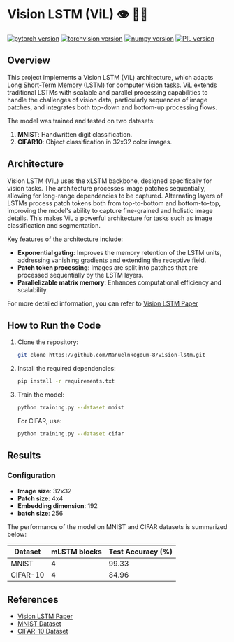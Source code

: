 
# Vision LSTM (ViL) 👁️ 🧠🔧
[![pytorch version](https://img.shields.io/badge/pytorch-2.1.2-yellow.svg)](https://pypi.org/project/torch/2.1.2-/)
[![torchvision version](https://img.shields.io/badge/torchvision-0.16.2-yellow.svg)](https://pypi.org/project/torchvision/0.16.2-/)
[![numpy version](https://img.shields.io/badge/numpy-1.26.4-blue.svg)](https://pypi.org/project/numpy/1.26.4/)
[![PIL version](https://img.shields.io/badge/PIL-10.2.0-green.svg)](https://pypi.org/project/Pillow/10.2.0/)
## Overview
This project implements a Vision LSTM (ViL) architecture, which adapts Long Short-Term Memory (LSTM) for computer vision tasks. ViL extends traditional LSTMs with scalable and parallel processing capabilities to handle the challenges of vision data, particularly sequences of image patches, and integrates both top-down and bottom-up processing flows.

The model was trained and tested on two datasets:
1. **MNIST**: Handwritten digit classification.
2. **CIFAR10**: Object classification in 32x32 color images.

## Architecture
Vision LSTM (ViL) uses the xLSTM backbone, designed specifically for vision tasks. The architecture processes image patches sequentially, allowing for long-range dependencies to be captured. Alternating layers of LSTMs process patch tokens both from top-to-bottom and bottom-to-top, improving the model's ability to capture fine-grained and holistic image details. This makes ViL a powerful architecture for tasks such as image classification and segmentation.

Key features of the architecture include:
- **Exponential gating**: Improves the memory retention of the LSTM units, addressing vanishing gradients and extending the receptive field.
- **Patch token processing**: Images are split into patches that are processed sequentially by the LSTM layers.
- **Parallelizable matrix memory**: Enhances computational efficiency and scalability.

For more detailed information, you can refer to [Vision LSTM Paper](https://brandstetter-johannes.github.io/publication/alkin-2024-vision-lstm/)

## How to Run the Code
1. Clone the repository:
   ```bash
   git clone https://github.com/Manuelnkegoum-8/vision-lstm.git
   ```
2. Install the required dependencies:
   ```bash
   pip install -r requirements.txt
   ```
3. Train the model:
   ```bash
   python training.py --dataset mnist
   ```
   For CIFAR, use:
   ```bash
   python training.py --dataset cifar
   ```




## Results

### Configuration
- **Image size**: 32x32
- **Patch size**: 4x4
- **Embedding dimension**: 192
- **batch size**: 256

The performance of the model on MNIST and CIFAR datasets is summarized below:

| Dataset    |  mLSTM blocks | Test Accuracy (%) |
|------------|---------------|-------------------|
| MNIST      | 4             | 99.33             |
| CIFAR-10   | 4             | 84.96             |


## References
- [Vision LSTM Paper](https://brandstetter-johannes.github.io/publication/alkin-2024-vision-lstm/)
- [MNIST Dataset](http://yann.lecun.com/exdb/mnist/)
- [CIFAR-10 Dataset](https://www.cs.toronto.edu/~kriz/cifar.html)
